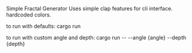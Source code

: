 Simple Fractal Generator
Uses simple clap features for cli interface.
hardcoded colors.

to run with defaults:
cargo run 

to run with custom angle and depth:
cargo run -- --angle {angle} --depth {depth}